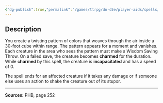 ```yaml
---
{"dg-publish":true,"permalink":"/games/ttrpg/dn-d5e/player-aids/spells/level-3/hypnotic-pattern/","tags":["TTRPG/DND/5e","somatic","material","concentration"]}
---
```



## Description
You create a twisting pattern of colors that weaves through the air inside a 30-foot cube within range.
The pattern appears for a moment and vanishes.
Each creature in the area who sees the pattern must make a Wisdom Saving Throw.
On a failed save, the creature becomes **charmed** for the duration.
While **charmed** by this spell, the creature is **incapacitated** and has a speed of 0.

The spell ends for an affected creature if it takes any damage or if someone else uses an action to shake the creature out of its stupor.

---

**Sources:** PHB, page 252
